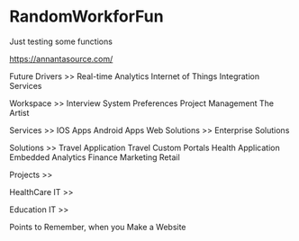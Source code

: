 # RandomWorkforFun
Just testing some functions

https://annantasource.com/

Future Drivers >>
Real-time Analytics
Internet of Things
Integration Services

Workspace >>
Interview
System Preferences
Project Management
The Artist

Services >>
IOS Apps
Android Apps
Web Solutions >>
Enterprise Solutions

Solutions >>
Travel Application
Travel Custom Portals
Health Application
Embedded Analytics
Finance
Marketing 
Retail

Projects >>

HealthCare IT >>

Education IT >>


Points to Remember, when you
Make a Website	

